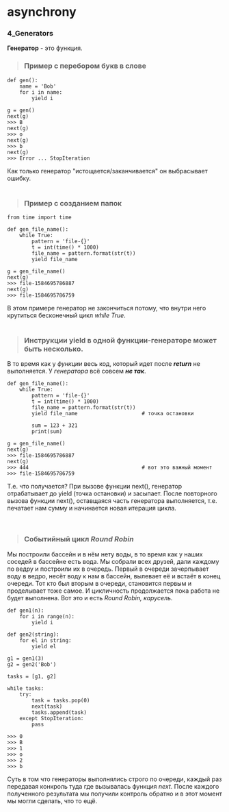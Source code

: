 # asynchrony


### 4_Generators

__Генератор__ - это функция.
   

> ### Пример с перебором букв в слове

```
def gen():
    name = 'Bob'
    for i in name:
        yield i
        
g = gen()
next(g)
>>> B
next(g)
>>> o
next(g)
>>> b
next(g)
>>> Error ... StopIteration
```
Как только генератор "истощается/заканчивается" он выбрасывает ошибку.  
     
> ### Пример с созданием папок

```
from time import time

def gen_file_name():
    while True:
        pattern = 'file-{}'
        t = int(time() * 1000)
        file_name = pattern.format(str(t))
        yield file_name

g = gen_file_name()
next(g)
>>> file-1584695786887
next(g)
>>> file-1584695786759
```
В этом примере генератор не закончиться потому, что внутри него крутиться бесконечный цикл _while True_.  
     
> ### Инструкции yield в одной функции-генераторе может быть несколько.

В то время как у _функции_ весь код, который идет после _**return**_ не выполняется. У _генератора_ всё совсем ___не так___.
```
def gen_file_name():
    while True:
        pattern = 'file-{}'
        t = int(time() * 1000)
        file_name = pattern.format(str(t))
        yield file_name                     # точка остановки

        sum = 123 + 321
        print(sum)
        
g = gen_file_name()
next(g)
>>> file-1584695786887
next(g)
>>> 444                                     # вот это важный момент
>>> file-1584695786759
```
Т.е. что получается? При вызове функции next(), генератор отрабатывает до yield (точка остановки) и засыпает. 
После повторного вызова функции next(), оставщаяся часть генератора выполняется, т.е. печатает нам сумму и 
начинается новая итерация цикла.

     
     
> ### Событийный цикл _Round Robin_

Мы построили бассейн и в нём нету воды, в то время как у наших соседей в бассейне есть вода. Мы собрали всех друзей, дали каждому
по ведру и построили их в очередь. Первый в очереди зачерпывает воду в ведро, несёт воду к нам в бассейн, вылевает её и встаёт в 
конец очереди. Тот кто был вторым в очереди, становится первым и проделывает тоже самое. И цикличность продолжается пока работа не 
будет выполнена. Вот это и есть _Round Robin, карусель._ 

```
def gen1(n):
    for i in range(n):
        yield i

def gen2(string):
    for el in string:
        yield el

g1 = gen1(3)
g2 = gen2('Bob')

tasks = [g1, g2]

while tasks:
    try:
        task = tasks.pop(0)
        next(task)
        tasks.append(task)
    except StopIteration:
        pass

>>> 0
>>> B
>>> 1
>>> o
>>> 2
>>> b
```
Суть в том что генераторы выполнялись строго по очереди, каждый раз передавая конкроль туда где вызывалась функция _next_.
После каждого полученного результата мы получили контроль обратно и в этот момент мы могли сделать, что то ещё.








